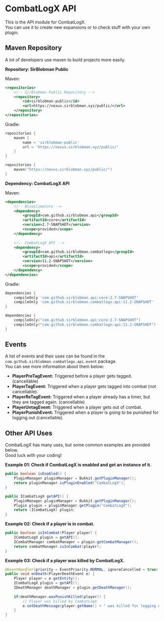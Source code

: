 # CombatLogX API

This is the API module for CombatLogX.  
You can use it to create new expansions or to check stuff with your own plugin.

## Maven Repository

A lot of developers use maven to build projects more easily.

**Repository: SirBlobman Public**

Maven:

```xml
<repositories>
    <!-- SirBlobman Public Repository -->
    <repository>
        <id>sirblobman-public</id>
        <url>https://nexus.sirblobman.xyz/public/</url>
    </repository>
</repositories>
```

Gradle:

```groovy
repositories {
    maven {
        name = 'sirblobman-public'
        url = 'https://nexus.sirblobman.xyz/public/'
    }
}
```

```kotlin
repositories {
    maven("https://nexus.sirblobman.xyz/public/")
}
```

**Dependency: CombatLogX API**

Maven:

```xml
<dependencies>
    <!-- BlueSlimeCore -->
    <dependency>
        <groupId>com.github.sirblobman.api</groupId>
        <artifactId>core</artifactId>
        <version>2.7-SNAPSHOT</version>
        <scope>provided</scope>
    </dependency>
    
    <!-- CombatLogX API -->
    <dependency>
        <groupId>com.github.sirblobman.combatlogx</groupId>
        <artifactId>api</artifactId>
        <version>11.2-SNAPSHOT</version>
        <scope>provided</scope>
    </dependency>
</dependencies>
```

Gradle:

```groovy
dependencies {
    compileOnly 'com.github.sirblobman.api:core:2.7-SNAPSHOT'
    compileOnly 'com.github.sirblobman.combatlogx:api:11.2-SNAPSHOT'
}
```

```kotlin
dependencies {
    compileOnly("com.github.sirblobman.api:core:2.7-SNAPSHOT")
    compileOnly("com.github.sirblobman.combatlogx:api:11.2-SNAPSHOT")
}
```

## Events

A list of events and their uses can be found in the `com.github.sirblobman.combatlogx.api.event` package.  
You can see more information about them below:

- **PlayerPreTagEvent:** Triggered before a player gets tagged. (cancellable)
- **PlayerTagEvent:** Triggered when a player gets tagged into combat (not cancellable).
- **PlayerReTagEvent:** Triggered when a player already has a timer, but they are tagged again. (cancellable)
- **PlayerUntagEvent:** Triggered when a player gets out of combat.
- **PlayerPunishEvent:** Triggered when a player is going to be punished for logging out (cancellable).

## Other API Uses

CombatLogX has many uses, but some common examples are provided below.  
Good luck with your coding!

**Example 01: Check if CombatLogX is enabled and get an instance of it.**

```java
public boolean isEnabled() {
    PluginManager pluginManager = Bukkit.getPluginManager();
    return pluginManager.isPluginEnabled("CombatLogX");
}

public ICombatLogX getAPI() {
    PluginManager pluginManager = Bukkit.getPluginManager();
    Plugin plugin = pluginManager.getPlugin("CombatLogX");
    return (ICombatLogX) plugin;
}
```

**Example 02: Check if a player is in combat.**

```java
public boolean isInCombat(Player player) {
    ICombatLogX plugin = getAPI();
    ICombatManager combatManager = plugin.getCombatManager();
    return combatManager.isInCombat(player);
}
```

**Example 03: Check if a player was killed by CombatLogX.**

```java
@EventHandler(priority = EventPriority.NORMAL, ignoreCancelled = true)
public void onDeath(PlayerDeathEvent e) {
    Player player = e.getEntity();
    ICombatLogX plugin = getAPI();
    IDeathManager deathManager = plugin.getDeathManager();
    
    if(deathManager.wasPunishKilled(player)) {
        // Player was killed by CombatLogX
        e.setDeathMessage(player.getName() + " was killed for logging out during combat.");
    }
}
```

